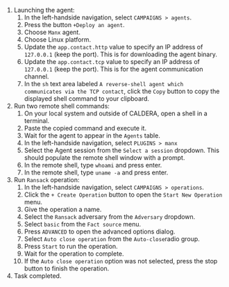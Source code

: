 1. Launching the agent:
    1. In the left-handside navigation, select `CAMPAIGNS > agents`.
    1. Press the button `+Deploy an agent`.
    1. Choose `Manx` agent.
    1. Choose Linux platform.
    1. Update the `app.contact.http` value to specify an IP address of `127.0.0.1` (keep the port). This is for downloading the agent binary.
    1. Update the `app.contact.tcp` value to specify an IP address of `127.0.0.1` (keep the port). This is for the agent communication channel.
    1. In the `sh` text area labeled `A reverse-shell agent which communicates via the TCP contact`, click the `Copy` button to copy the displayed shell command to your clipboard. 
1. Run two remote shell commands:
    1. On your local system and outside of CALDERA, open a shell in a terminal.
    1. Paste the copied command and execute it.
    1. Wait for the agent to appear in the `Agents` table.
    1. In the left-handside navigation, select `PLUGINS > manx`
    1. Select the Agent session from the `Select a session` dropdown. This should populate the remote shell window with a prompt.
    1. In the remote shell, type `whoami` and press enter.
    1. In the remote shell, type `uname -a` and press enter.
1. Run `Ransack` operation:
    1. In the left-handside navigation, select `CAMPAIGNS > operations`.
    1. Click the `+ Create Operation` button to open the `Start New Operation` menu.
    1. Give the operation a name.
    1. Select the `Ransack` adversary from the `Adversary` dropdown.
    1. Select `basic` from the `Fact source` menu.
    1. Press `ADVANCED` to open the advanced options dialog.
    1. Select `Auto close operation` from the `Auto-close`radio group.
    1. Press `Start` to run the operation.
    1. Wait for the operation to complete.
    1. If the `Auto close operation` option was not selected, press the stop button to finish the operation.
1. Task completed.
